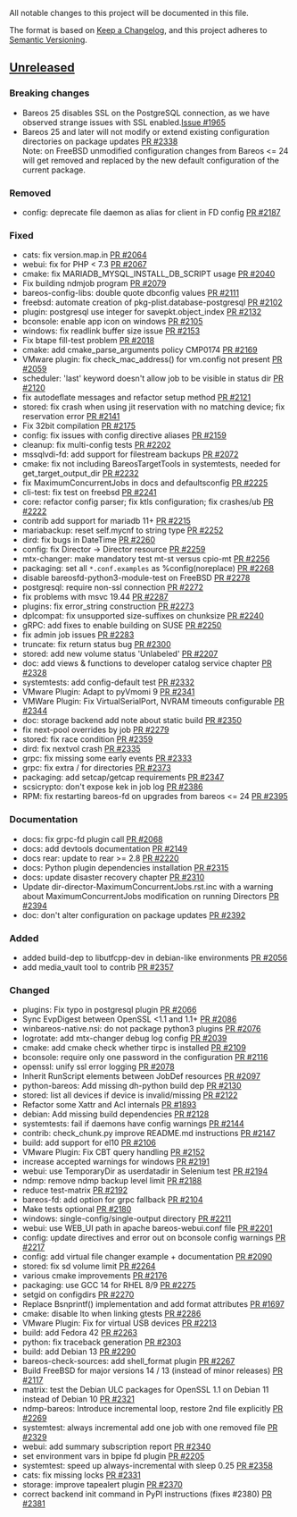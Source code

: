 All notable changes to this project will be documented in this file.

The format is based on [Keep a Changelog](https://keepachangelog.com/en/1.0.0/),
and this project adheres to [Semantic Versioning](https://semver.org/spec/v2.0.0.html).

## [Unreleased]

### Breaking changes
- Bareos 25 disables SSL on the PostgreSQL connection, as we have observed strange issues with SSL enabled.[Issue #1965]
- Bareos 25 and later will not modify or extend existing configuration directories on package updates [PR #2338]  
  Note: on FreeBSD unmodified configuration changes from Bareos <= 24 will get removed and
  replaced by the new default configuration of the current package.

### Removed
- config: deprecate file daemon as alias for client in FD config [PR #2187]

### Fixed
- cats: fix version.map.in [PR #2064]
- webui: fix for PHP < 7.3 [PR #2067]
- cmake: fix MARIADB_MYSQL_INSTALL_DB_SCRIPT usage [PR #2040]
- Fix building ndmjob program [PR #2079]
- bareos-config-libs: double quote dbconfig values [PR #2111]
- freebsd: automate creation of pkg-plist.database-postgresql [PR #2102]
- plugin: postgresql use integer for savepkt.object_index [PR #2132]
- bconsole: enable app icon on windows [PR #2105]
- windows: fix readlink buffer size issue [PR #2153]
- Fix btape fill-test problem [PR #2018]
- cmake: add cmake_parse_arguments policy CMP0174 [PR #2169]
- VMware plugin: fix check_mac_address() for vm.config not present [PR #2059]
- scheduler: 'last' keyword doesn't allow job to be visible in status dir [PR #2120]
- fix autodeflate messages and refactor setup method [PR #2121]
- stored: fix crash when using jit reservation with no matching device; fix reservation error [PR #2141]
- Fix 32bit compilation [PR #2175]
- config: fix issues with config directive aliases [PR #2159]
- cleanup: fix multi-config tests [PR #2202]
- mssqlvdi-fd: add support for filestream backups [PR #2072]
- cmake: fix not including BareosTargetTools in systemtests, needed for get_target_output_dir [PR #2232]
- fix MaximumConcurrentJobs in docs and defaultsconfig [PR #2225]
- cli-test: fix test on freebsd [PR #2241]
- core: refactor config parser; fix ktls configuration; fix crashes/ub [PR #2222]
- contrib add support for mariadb 11+ [PR #2215]
- mariabackup: reset self.mycnf to string type [PR #2252]
- dird: fix bugs in DateTime [PR #2260]
- config: fix Director -> Director resource [PR #2259]
- mtx-changer: make mandatory test mt-st versus cpio-mt [PR #2256]
- packaging: set all `*.conf.examples` as %config(noreplace) [PR #2268]
- disable bareosfd-python3-module-test on FreeBSD [PR #2278]
- postgresql: require non-ssl connection [PR #2272]
- fix problems with msvc 19.44 [PR #2287]
- plugins: fix error_string construction [PR #2273]
- dplcompat: fix unsupported size-suffixes on chunksize [PR #2240]
- gRPC: add fixes to enable building on SUSE [PR #2250]
- fix admin job issues [PR #2283]
- truncate: fix return status bug [PR #2300]
- stored: add new volume status 'Unlabeled' [PR #2207]
- doc: add views & functions to developer catalog service chapter [PR #2328]
- systemtests: add config-default test [PR #2332]
- VMware Plugin: Adapt to pyVmomi 9 [PR #2341]
- VMWare Plugin: Fix VirtualSerialPort, NVRAM timeouts configurable [PR #2344]
- doc: storage backend add note about static build [PR #2350]
- fix next-pool overrides by job [PR #2279]
- stored: fix race condition [PR #2359]
- dird: fix nextvol crash [PR #2335]
- grpc: fix missing some early events [PR #2333]
- grpc: fix extra / for directories [PR #2373]
- packaging: add setcap/getcap requirements [PR #2347]
- scsicrypto: don't expose kek in job log [PR #2386]
- RPM: fix restarting bareos-fd on upgrades from bareos <= 24 [PR #2395]

### Documentation
- docs: fix grpc-fd plugin call [PR #2068]
- docs: add devtools documentation [PR #2149]
- docs rear: update to rear >= 2.8 [PR #2220]
- docs: Python plugin dependencies installation [PR #2315]
- docs: update disaster recovery chapter [PR #2310]
- Update dir-director-MaximumConcurrentJobs.rst.inc with a warning about MaximumConcurrentJobs modification on running Directors [PR #2394]
- doc: don't alter configuration on package updates [PR #2392]

### Added
- added build-dep to libutfcpp-dev in debian-like environments [PR #2056]
- add media_vault tool to contrib [PR #2357]

### Changed
- plugins: Fix typo in postgresql plugin [PR #2066]
- Sync EvpDigest between OpenSSL <1.1 and 1.1+ [PR #2086]
- winbareos-native.nsi: do not package python3 plugins [PR #2076]
- logrotate: add mtx-changer debug log config [PR #2039]
- cmake: add cmake check whether tirpc is installed [PR #2109]
- bconsole: require only one password in the configuration [PR #2116]
- openssl: unify ssl error logging [PR #2078]
- Inherit RunScript elements between JobDef resources [PR #2097]
- python-bareos: Add missing dh-python build dep [PR #2130]
- stored: list all devices if device is invalid/missing [PR #2122]
- Refactor some Xattr and Acl internals [PR #1893]
- debian: Add missing build dependencies [PR #2128]
- systemtests: fail if daemons have config warnings [PR #2144]
- contrib: check_chunk.py improve README.md instructions [PR #2147]
- build: add support for el10 [PR #2106]
- VMware Plugin: Fix CBT query handling [PR #2152]
- increase accepted warnings for windows [PR #2191]
- webui: use TemporaryDir as userdatadir in Selenium test [PR #2194]
- ndmp: remove ndmp backup level limit [PR #2188]
- reduce test-matrix [PR #2192]
- bareos-fd: add option for grpc fallback [PR #2104]
- Make tests optional [PR #2180]
- windows: single-config/single-output directory [PR #2211]
- webui: use WEB_UI path in apache bareos-webui.conf file [PR #2201]
- config: update directives and error out on bconsole config warnings [PR #2217]
- config: add virtual file changer example + documentation [PR #2090]
- stored: fix sd volume limit [PR #2264]
- various cmake improvements [PR #2176]
- packaging: use GCC 14 for RHEL 8/9 [PR #2275]
- setgid on configdirs [PR #2270]
- Replace Bsnprintf() implementation and add format attributes [PR #1697]
- cmake: disable lto when linking gtests [PR #2286]
- VMware Plugin: Fix for virtual USB devices [PR #2213]
- build: add Fedora 42 [PR #2263]
- python: fix traceback generation [PR #2303]
- build: add Debian 13 [PR #2290]
- bareos-check-sources: add shell_format plugin [PR #2267]
- Build FreeBSD for major versions 14 / 13 (instead of minor releases) [PR #2117]
- matrix: test the Debian ULC packages for OpenSSL 1.1 on Debian 11 instead of Debian 10 [PR #2321]
- ndmp-bareos: Introduce incremental loop, restore 2nd file explicitly [PR #2269]
- systemtest: always incremental add one job with one removed file [PR #2329]
- webui: add summary subscription report [PR #2340]
- set environment vars in bpipe fd plugin [PR #2205]
- systemtest: speed up always-incremental with sleep 0.25 [PR #2358]
- cats: fix missing locks [PR #2331]
- storage: improve tapealert plugin [PR #2370]
- correct backend init command in PyPI instructions (fixes #2380) [PR #2381]

[Issue #1965]: https://bugs.bareos.org/view.php?id=1965
[PR #1697]: https://github.com/bareos/bareos/pull/1697
[PR #1893]: https://github.com/bareos/bareos/pull/1893
[PR #2018]: https://github.com/bareos/bareos/pull/2018
[PR #2039]: https://github.com/bareos/bareos/pull/2039
[PR #2040]: https://github.com/bareos/bareos/pull/2040
[PR #2056]: https://github.com/bareos/bareos/pull/2056
[PR #2059]: https://github.com/bareos/bareos/pull/2059
[PR #2064]: https://github.com/bareos/bareos/pull/2064
[PR #2066]: https://github.com/bareos/bareos/pull/2066
[PR #2067]: https://github.com/bareos/bareos/pull/2067
[PR #2068]: https://github.com/bareos/bareos/pull/2068
[PR #2072]: https://github.com/bareos/bareos/pull/2072
[PR #2076]: https://github.com/bareos/bareos/pull/2076
[PR #2078]: https://github.com/bareos/bareos/pull/2078
[PR #2079]: https://github.com/bareos/bareos/pull/2079
[PR #2086]: https://github.com/bareos/bareos/pull/2086
[PR #2090]: https://github.com/bareos/bareos/pull/2090
[PR #2097]: https://github.com/bareos/bareos/pull/2097
[PR #2102]: https://github.com/bareos/bareos/pull/2102
[PR #2104]: https://github.com/bareos/bareos/pull/2104
[PR #2105]: https://github.com/bareos/bareos/pull/2105
[PR #2106]: https://github.com/bareos/bareos/pull/2106
[PR #2109]: https://github.com/bareos/bareos/pull/2109
[PR #2111]: https://github.com/bareos/bareos/pull/2111
[PR #2116]: https://github.com/bareos/bareos/pull/2116
[PR #2117]: https://github.com/bareos/bareos/pull/2117
[PR #2120]: https://github.com/bareos/bareos/pull/2120
[PR #2121]: https://github.com/bareos/bareos/pull/2121
[PR #2122]: https://github.com/bareos/bareos/pull/2122
[PR #2128]: https://github.com/bareos/bareos/pull/2128
[PR #2130]: https://github.com/bareos/bareos/pull/2130
[PR #2132]: https://github.com/bareos/bareos/pull/2132
[PR #2141]: https://github.com/bareos/bareos/pull/2141
[PR #2144]: https://github.com/bareos/bareos/pull/2144
[PR #2147]: https://github.com/bareos/bareos/pull/2147
[PR #2149]: https://github.com/bareos/bareos/pull/2149
[PR #2152]: https://github.com/bareos/bareos/pull/2152
[PR #2153]: https://github.com/bareos/bareos/pull/2153
[PR #2159]: https://github.com/bareos/bareos/pull/2159
[PR #2169]: https://github.com/bareos/bareos/pull/2169
[PR #2175]: https://github.com/bareos/bareos/pull/2175
[PR #2176]: https://github.com/bareos/bareos/pull/2176
[PR #2180]: https://github.com/bareos/bareos/pull/2180
[PR #2187]: https://github.com/bareos/bareos/pull/2187
[PR #2188]: https://github.com/bareos/bareos/pull/2188
[PR #2191]: https://github.com/bareos/bareos/pull/2191
[PR #2192]: https://github.com/bareos/bareos/pull/2192
[PR #2194]: https://github.com/bareos/bareos/pull/2194
[PR #2201]: https://github.com/bareos/bareos/pull/2201
[PR #2202]: https://github.com/bareos/bareos/pull/2202
[PR #2205]: https://github.com/bareos/bareos/pull/2205
[PR #2207]: https://github.com/bareos/bareos/pull/2207
[PR #2211]: https://github.com/bareos/bareos/pull/2211
[PR #2213]: https://github.com/bareos/bareos/pull/2213
[PR #2215]: https://github.com/bareos/bareos/pull/2215
[PR #2217]: https://github.com/bareos/bareos/pull/2217
[PR #2220]: https://github.com/bareos/bareos/pull/2220
[PR #2222]: https://github.com/bareos/bareos/pull/2222
[PR #2225]: https://github.com/bareos/bareos/pull/2225
[PR #2232]: https://github.com/bareos/bareos/pull/2232
[PR #2240]: https://github.com/bareos/bareos/pull/2240
[PR #2241]: https://github.com/bareos/bareos/pull/2241
[PR #2250]: https://github.com/bareos/bareos/pull/2250
[PR #2252]: https://github.com/bareos/bareos/pull/2252
[PR #2256]: https://github.com/bareos/bareos/pull/2256
[PR #2259]: https://github.com/bareos/bareos/pull/2259
[PR #2260]: https://github.com/bareos/bareos/pull/2260
[PR #2263]: https://github.com/bareos/bareos/pull/2263
[PR #2264]: https://github.com/bareos/bareos/pull/2264
[PR #2267]: https://github.com/bareos/bareos/pull/2267
[PR #2268]: https://github.com/bareos/bareos/pull/2268
[PR #2269]: https://github.com/bareos/bareos/pull/2269
[PR #2270]: https://github.com/bareos/bareos/pull/2270
[PR #2272]: https://github.com/bareos/bareos/pull/2272
[PR #2273]: https://github.com/bareos/bareos/pull/2273
[PR #2275]: https://github.com/bareos/bareos/pull/2275
[PR #2278]: https://github.com/bareos/bareos/pull/2278
[PR #2279]: https://github.com/bareos/bareos/pull/2279
[PR #2283]: https://github.com/bareos/bareos/pull/2283
[PR #2286]: https://github.com/bareos/bareos/pull/2286
[PR #2287]: https://github.com/bareos/bareos/pull/2287
[PR #2290]: https://github.com/bareos/bareos/pull/2290
[PR #2300]: https://github.com/bareos/bareos/pull/2300
[PR #2303]: https://github.com/bareos/bareos/pull/2303
[PR #2310]: https://github.com/bareos/bareos/pull/2310
[PR #2315]: https://github.com/bareos/bareos/pull/2315
[PR #2321]: https://github.com/bareos/bareos/pull/2321
[PR #2328]: https://github.com/bareos/bareos/pull/2328
[PR #2329]: https://github.com/bareos/bareos/pull/2329
[PR #2331]: https://github.com/bareos/bareos/pull/2331
[PR #2332]: https://github.com/bareos/bareos/pull/2332
[PR #2333]: https://github.com/bareos/bareos/pull/2333
[PR #2335]: https://github.com/bareos/bareos/pull/2335
[PR #2338]: https://github.com/bareos/bareos/pull/2338
[PR #2340]: https://github.com/bareos/bareos/pull/2340
[PR #2341]: https://github.com/bareos/bareos/pull/2341
[PR #2344]: https://github.com/bareos/bareos/pull/2344
[PR #2347]: https://github.com/bareos/bareos/pull/2347
[PR #2350]: https://github.com/bareos/bareos/pull/2350
[PR #2357]: https://github.com/bareos/bareos/pull/2357
[PR #2358]: https://github.com/bareos/bareos/pull/2358
[PR #2359]: https://github.com/bareos/bareos/pull/2359
[PR #2370]: https://github.com/bareos/bareos/pull/2370
[PR #2373]: https://github.com/bareos/bareos/pull/2373
[PR #2381]: https://github.com/bareos/bareos/pull/2381
[PR #2386]: https://github.com/bareos/bareos/pull/2386
[PR #2392]: https://github.com/bareos/bareos/pull/2392
[PR #2394]: https://github.com/bareos/bareos/pull/2394
[PR #2395]: https://github.com/bareos/bareos/pull/2395
[unreleased]: https://github.com/bareos/bareos/tree/master
